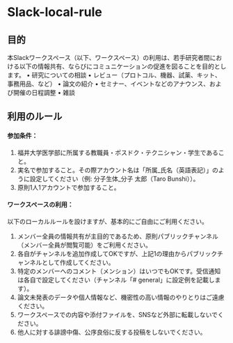 # Slack-local-rule

## 目的
本Slackワークスペース（以下、ワークスペース）の利用は、若手研究者間における以下の情報共有、ならびにコミュニケーションの促進を図ることを目的とします。
•	研究についての相談
•	レビュー（プロトコル、機器、試薬、キット、事務用品、など）
•	論文の紹介
•	セミナー、イベントなどのアナウンス、および開催の日程調整
•	雑談

## 利用のルール
#### 参加条件：
1.	福井大学医学部に所属する教職員・ポスドク・テクニシャン・学生であること。
2.	実名で参加すること。その際アカウント名は「所属_氏名（英語表記）」のように設定してください（例: 分子生体_分子 太郎（Taro Bunshi））。
3.	原則1人1アカウントで参加すること。

#### ワークスペースの利用：
以下のローカルルールを設けますが、基本的にご自由にご利用ください。
1.	メンバー全員の情報共有が主目的であるため、原則パブリックチャンネル（メンバー全員が閲覧可能）をご利用ください。
2.	各自がチャンネルを追加作成してOKですが、上記1の理由からパブリックチャンネルとして作成してください。
3.	特定のメンバーへのコメント（メンション）はいつでもOKです。受信通知は各自で設定してください（チャンネル「# general」に設定例を記載します）。
4.	論文未発表のデータや個人情報など、機密性の高い情報のやりとりはご遠慮ください。
5.	ワークスペースでの内容や添付ファイルを、SNSなど外部に転載しないでください。
6.	他人に対する誹謗中傷、公序良俗に反する投稿をしないでください。
